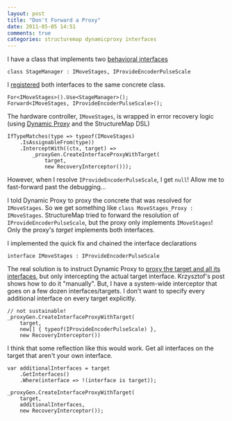 ```yaml
---
layout: post
title: "Don't Forward a Proxy"
date: 2011-05-05 14:51
comments: true
categories: structuremap dynamicproxy interfaces
---
```


I have a class that implements two [behavioral interfaces][bi]

    class StageManager : IMoveStages, IProvideEncoderPulseScale

I [registered][smap] both interfaces to the same concrete class.

    For<IMoveStages>().Use<StageManager>();
    Forward<IMoveStages, IProvideEncoderPulseScale>();

The hardware controller, `IMoveStages`, is wrapped in error recovery logic (using [Dynamic Proxy][dyn] and the StructureMap DSL)

    IfTypeMatches(type => typeof(IMoveStages)
        .IsAssignableFrom(type))
        .InterceptWith((ctx, target) => 
            _proxyGen.CreateInterfaceProxyWithTarget(
                target, 
                new RecoveryInterceptor()));

However, when I resolve `IProvideEncoderPulseScale`, I get `null`! Allow me to fast-forward past the debugging...

I told Dynamic Proxy to proxy the concrete that was resolved for `IMoveStages`. So we get something like `class MoveStages_Proxy : IMoveStages`. StructureMap tried to forward the resolution of `IProvideEncoderPulseScale`, but the proxy only implements `IMoveStages`! Only the proxy's _target_ implements both interfaces.

I implemented the quick fix and chained the interface declarations

    interface IMoveStages : IProvideEncoderPulseScale

The real solution is to instruct Dynamic Proxy to [proxy the target and all its interfaces][i], but only intercepting the actual target interface. Krzysztof's post shows how to do it "manually". But, I have a system-wide interceptor that goes on a few dozen interfaces/targets. I don't want to specify every additional interface on every target explicitly.

    // not sustainable!
    _proxyGen.CreateInterfaceProxyWithTarget(
        target, 
        new[] { typeof(IProvideEncoderPulseScale) }, 
        new RecoveryInterceptor())

I think that some reflection like this would work. Get all interfaces on the target that aren't your own interface.

    var additionalInterfaces = target
        .GetInterfaces()
        .Where(interface => !(interface is target));
    
    _proxyGen.CreateInterfaceProxyWithTarget(
        target, 
        additionalInterfaces, 
        new RecoveryInterceptor());


 [bi]: http://simpleprogrammer.com/2010/11/02/back-to-basics-what-is-an-interface/
 [smap]: https://github.com/structuremap/structuremap
 [dyn]: http://www.castleproject.org/projects/dynamicproxy
 [i]: http://kozmic.pl/2009/07/01/castle-dynamic-proxy-tutorial-part-xi-when-one-interface-is
